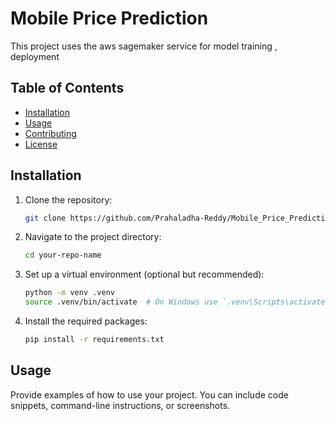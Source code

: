 ﻿# Mobile Price Prediction

 This project uses the aws sagemaker service for model training , deployment



## Table of Contents

- [Installation](#installation)
- [Usage](#usage)
- [Contributing](#contributing)
- [License](#license)

## Installation

1. Clone the repository:
   ```bash
   git clone https://github.com/Prahaladha-Reddy/Mobile_Price_Prediction.git
   ```
2. Navigate to the project directory:
   ```bash
   cd your-repo-name
   ```
3. Set up a virtual environment (optional but recommended):
   ```bash
   python -m venv .venv
   source .venv/bin/activate  # On Windows use `.venv\Scripts\activate`
   ```
4. Install the required packages:
   ```bash
   pip install -r requirements.txt
   ```

## Usage

Provide examples of how to use your project. You can include code snippets, command-line instructions, or screenshots.
